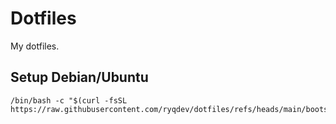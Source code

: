 # Dotfiles

My dotfiles.
## Setup Debian/Ubuntu
```shell
/bin/bash -c "$(curl -fsSL https://raw.githubusercontent.com/ryqdev/dotfiles/refs/heads/main/bootstrap.sh)"

```
